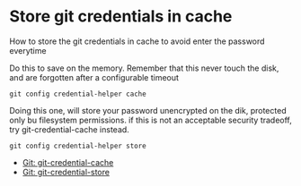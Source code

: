 # Store git credentials in cache

How to store the git credentials in cache to avoid enter the password everytime

Do this to save on the memory. Remember that this never touch the disk, and are forgotten after a configurable timeout
```
git config credential-helper cache
```

Doing this one, will store your password unencrypted on the dik, protected only bu filesystem permissions. if this is not an acceptable security tradeoff, try git-credential-cache instead.
```
git config credential-helper store
```

- [Git: git-credential-cache](https://git-scm.com/docs/git-credential-cache)
- [Git: git-credential-store](https://git-scm.com/docs/git-credential-store)
